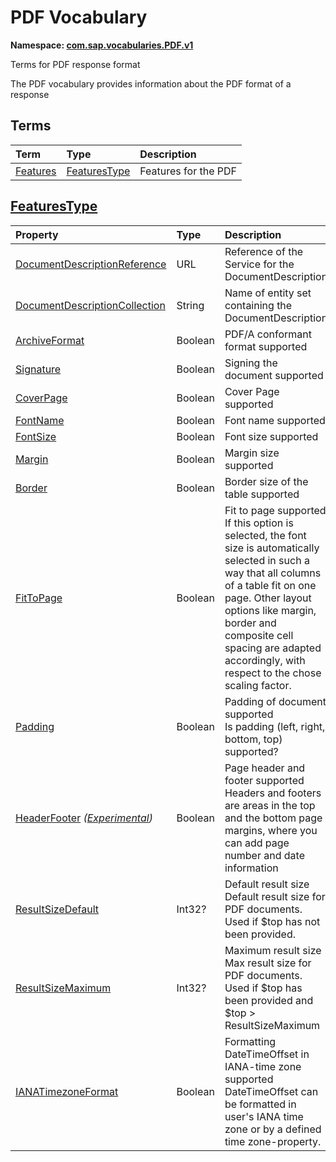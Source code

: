 # PDF Vocabulary
**Namespace: [com.sap.vocabularies.PDF.v1](PDF.xml)**

Terms for PDF response format

The PDF vocabulary provides information about the PDF format of a response


## Terms

Term|Type|Description
:---|:---|:----------
[Features](./PDF.xml#L38:~:text=<Term%20Name="-,Features,-")|[FeaturesType](#FeaturesType)|<a name="Features"></a>Features for the PDF

<a name="FeaturesType"></a>
## [FeaturesType](./PDF.xml#L42:~:text=<ComplexType%20Name="-,FeaturesType,-")


Property|Type|Description
:-------|:---|:----------
[DocumentDescriptionReference](./PDF.xml#L43:~:text=<ComplexType%20Name="-,FeaturesType,-")|URL|Reference of the Service for the DocumentDescription
[DocumentDescriptionCollection](./PDF.xml#L47:~:text=<ComplexType%20Name="-,FeaturesType,-")|String|Name of entity set containing the DocumentDescription
[ArchiveFormat](./PDF.xml#L50:~:text=<ComplexType%20Name="-,FeaturesType,-")|Boolean|PDF/A conformant format supported
[Signature](./PDF.xml#L53:~:text=<ComplexType%20Name="-,FeaturesType,-")|Boolean|Signing the document supported
[CoverPage](./PDF.xml#L56:~:text=<ComplexType%20Name="-,FeaturesType,-")|Boolean|Cover Page supported
[FontName](./PDF.xml#L59:~:text=<ComplexType%20Name="-,FeaturesType,-")|Boolean|Font name supported
[FontSize](./PDF.xml#L62:~:text=<ComplexType%20Name="-,FeaturesType,-")|Boolean|Font size supported
[Margin](./PDF.xml#L65:~:text=<ComplexType%20Name="-,FeaturesType,-")|Boolean|Margin size supported
[Border](./PDF.xml#L68:~:text=<ComplexType%20Name="-,FeaturesType,-")|Boolean|Border size of the table supported
[FitToPage](./PDF.xml#L71:~:text=<ComplexType%20Name="-,FeaturesType,-")|Boolean|Fit to page supported<br>If this option is selected, the font size is automatically selected in such a way that all columns of a table fit on one page. Other layout options like margin, border and composite cell spacing are adapted accordingly, with respect to the chose scaling factor.
[Padding](./PDF.xml#L77:~:text=<ComplexType%20Name="-,FeaturesType,-")|Boolean|Padding of document supported<br>Is padding (left, right, bottom, top) supported?
[HeaderFooter](./PDF.xml#L83:~:text=<ComplexType%20Name="-,FeaturesType,-") *([Experimental](Common.md#Experimental))*|Boolean|Page header and footer supported<br>Headers and footers are areas in the top and the bottom page margins, where you can add page number and date information
[ResultSizeDefault](./PDF.xml#L90:~:text=<ComplexType%20Name="-,FeaturesType,-")|Int32?|Default result size<br>Default result size for PDF documents. Used if $top has not been provided.
[ResultSizeMaximum](./PDF.xml#L96:~:text=<ComplexType%20Name="-,FeaturesType,-")|Int32?|Maximum result size<br>Max result size for PDF documents. Used if $top has been provided and $top > ResultSizeMaximum
[IANATimezoneFormat](./PDF.xml#L102:~:text=<ComplexType%20Name="-,FeaturesType,-")|Boolean|Formatting DateTimeOffset in IANA-time zone supported<br>DateTimeOffset can be formatted in user's IANA time zone or by a defined time zone-property.

